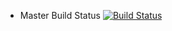- Master Build Status [![Build Status](https://travis-ci.com/ZabuKyaw99/sem.svg?branch=master)](https://travis-ci.com/ZabuKyaw99/sem)